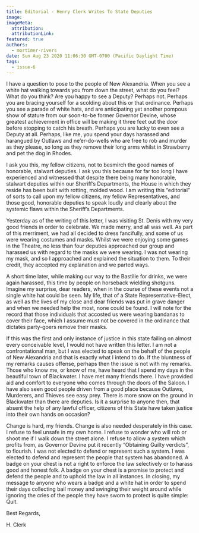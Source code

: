 ```yaml
---
title: Editorial - Henry Clerk Writes To State Deputies
image:
imageMeta:
  attribution:
  attributionLink:
featured: true
authors: 
  - mortimer-rivers
date: Sun Aug 23 2020 11:06:30 GMT-0700 (Pacific Daylight Time)
tags:
  - issue-6
---
```


I have a question to pose to the people of New Alexandria. When you see a white hat walking towards you 
from down the street, what do you feel? What do you think? Are you happy to see a Deputy? Perhaps not. 
Perhaps you are bracing yourself for a scolding about this or that ordinance. Perhaps you see a parade 
of white hats, and are anticipating yet another pompous show of stature from our soon-to-be former 
Governor Devine, whose greatest achievement in office will be making it three feet out the door before 
stopping to catch his breath. Perhaps you are lucky to even see a Deputy at all. Perhaps, like me, you 
spend your days harassed and harangued by Outlaws and ne’er-do-wells who are free to rob and murder as 
they please, so long as they remove their long arms whilst in Strawberry and pet the dog in Rhodes. 

I ask you this, my fellow citizens, not to besmirch the good names of honorable, stalwart deputies. I 
ask you this because for far too long I have experienced and witnessed that despite there being many 
honorable, stalwart deputies within our Sheriff’s Departments, the House in which they reside has been 
built with rotting, molded wood. I am writing this “editorial” of sorts to call upon my fellow 
citizens, my fellow Representatives, and those good, honorable deputies to speak loudly and clearly 
about the systemic flaws within the Sheriff’s Departments. 

Yesterday as of the writing of this letter, I was visiting St. Denis with my very good friends in order 
to celebrate. We made merry, and all was well. As part of this merriment, we had all decided to dress 
fancifully, and some of us were wearing costumes and masks. Whilst we were enjoying some games in the 
Theatre, no less than four deputies approached our group and harassed us with regard to the masks we 
were wearing. I was not wearing my mask, and so I approached and explained the situation to them. To 
their credit, they accepted my explanation and we parted ways.

A short time later, while making our way to the Bastille for drinks, we were again harassed, this time 
by people on horseback wielding shotguns. Imagine my surprise, dear readers, when in the course of 
these events not a single white hat could be seen. My life, that of a State Representative-Elect, as 
well as the lives of my close and dear friends was put in grave danger and when we needed help the 
most, none could be found. I will note for the record that those individuals that accosted us were 
wearing bandanas to cover their face, which I assume must not be covered in the ordinance that 
dictates party-goers remove their masks. 

If this was the first and only instance of justice in this state failing on almost every conceivable 
level, I would not have written this letter. I am not a confrontational man, but I was elected to 
speak on the behalf of the people of New Alexandria and that is exactly what I intend to do. If the 
bluntness of my remarks causes offense, perhaps then the issue is not with my remarks. Those who know 
me, or know of me, have heard that I spend my days in the beautiful town of Blackwater. I have met 
many friends there. I have provided aid and comfort to everyone who comes through the doors of the 
Saloon. I have also seen good people driven from a good place because Outlaws, Murderers, and Thieves 
see easy prey. There is more snow on the ground in Blackwater than there are deputies. Is it a 
surprise to anyone then, that absent the help of any lawful officer, citizens of this State have 
taken justice into their own hands on occasion? 

Change is hard, my friends. Change is also needed desperately in this case. I refuse to feel unsafe 
in my own home. I refuse to wonder who will rob or shoot me if I walk down the street alone. I refuse 
to allow a system which profits from, as Governor Devine put it recently “Obtaining Guilty verdicts”, 
to flourish. I was not elected to defend or represent such a system. I was elected to defend and 
represent the people that system has abandoned. A badge on your chest is not a right to enforce 
the law selectively or to harass good and honest folk. A badge on your chest is a promise to protect 
and defend the people and to uphold the law in all instances. In closing, my message to anyone who 
wears a badge and a white hat in order to spend their days collecting bail money and swinging their 
weight around while ignoring the cries of the people they have sworn to protect is quite simple: Quit.

Best Regards, 

H. Clerk

